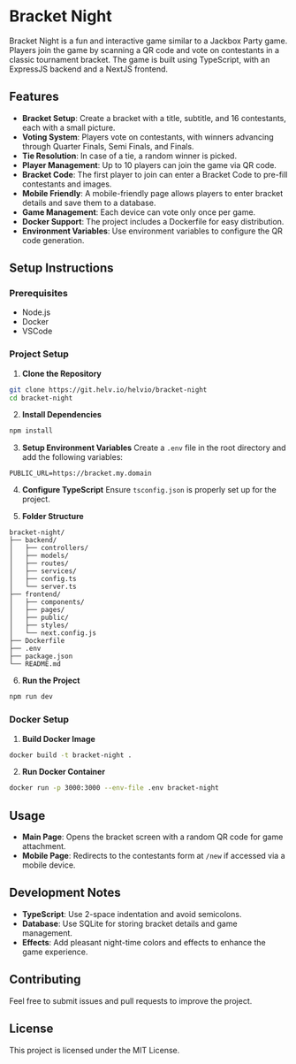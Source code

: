 # Bracket Night

Bracket Night is a fun and interactive game similar to a Jackbox Party game. Players join the game by scanning a QR code and vote on contestants in a classic tournament bracket. The game is built using TypeScript, with an ExpressJS backend and a NextJS frontend. 

## Features

- **Bracket Setup**: Create a bracket with a title, subtitle, and 16 contestants, each with a small picture.
- **Voting System**: Players vote on contestants, with winners advancing through Quarter Finals, Semi Finals, and Finals.
- **Tie Resolution**: In case of a tie, a random winner is picked.
- **Player Management**: Up to 10 players can join the game via QR code.
- **Bracket Code**: The first player to join can enter a Bracket Code to pre-fill contestants and images.
- **Mobile Friendly**: A mobile-friendly page allows players to enter bracket details and save them to a database.
- **Game Management**: Each device can vote only once per game.
- **Docker Support**: The project includes a Dockerfile for easy distribution.
- **Environment Variables**: Use environment variables to configure the QR code generation.

## Setup Instructions

### Prerequisites

- Node.js
- Docker
- VSCode

### Project Setup

1. **Clone the Repository**
  ```bash
  git clone https://git.helv.io/helvio/bracket-night
  cd bracket-night
  ```

2. **Install Dependencies**
  ```bash
  npm install
  ```

3. **Setup Environment Variables**
  Create a `.env` file in the root directory and add the following variables:
  ```env
  PUBLIC_URL=https://bracket.my.domain
  ```

4. **Configure TypeScript**
  Ensure `tsconfig.json` is properly set up for the project.

5. **Folder Structure**
  ```
  bracket-night/
  ├── backend/
  │   ├── controllers/
  │   ├── models/
  │   ├── routes/
  │   ├── services/
  │   ├── config.ts
  │   └── server.ts
  ├── frontend/
  │   ├── components/
  │   ├── pages/
  │   ├── public/
  │   ├── styles/
  │   └── next.config.js
  ├── Dockerfile
  ├── .env
  ├── package.json
  └── README.md
  ```

6. **Run the Project**
  ```bash
  npm run dev
  ```

### Docker Setup

1. **Build Docker Image**
  ```bash
  docker build -t bracket-night .
  ```

2. **Run Docker Container**
  ```bash
  docker run -p 3000:3000 --env-file .env bracket-night
  ```

## Usage

- **Main Page**: Opens the bracket screen with a random QR code for game attachment.
- **Mobile Page**: Redirects to the contestants form at `/new` if accessed via a mobile device.

## Development Notes

- **TypeScript**: Use 2-space indentation and avoid semicolons.
- **Database**: Use SQLite for storing bracket details and game management.
- **Effects**: Add pleasant night-time colors and effects to enhance the game experience.

## Contributing

Feel free to submit issues and pull requests to improve the project.

## License

This project is licensed under the MIT License.
